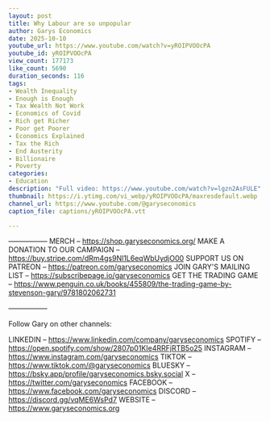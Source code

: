 ```yaml
---
layout: post
title: Why Labour are so unpopular
author: Garys Economics
date: 2025-10-10
youtube_url: https://www.youtube.com/watch?v=yROIPVOOcPA
youtube_id: yROIPVOOcPA
view_count: 177173
like_count: 5690
duration_seconds: 116
tags:
- Wealth Inequality
- Enough is Enough
- Tax Wealth Not Work
- Economics of Covid
- Rich get Richer
- Poor get Poorer
- Economics Explained
- Tax the Rich
- End Austerity
- Billionaire
- Poverty
categories:
- Education
description: "Full video: https://www.youtube.com/watch?v=lgzn2AsFULE"
thumbnail: https://i.ytimg.com/vi_webp/yROIPVOOcPA/maxresdefault.webp
channel_url: https://www.youtube.com/@garyseconomics
caption_file: captions/yROIPVOOcPA.vtt

---
```


–––––––––––
MERCH – https://shop.garyseconomics.org/ 
MAKE A DONATION TO OUR CAMPAIGN – https://buy.stripe.com/dRm4gs9Nl1L6eqWbUydjO00
SUPPORT US ON PATREON – https://patreon.com/garyseconomics
JOIN GARY'S MAILING LIST – https://subscribepage.io/garyseconomics
GET THE TRADING GAME – https://www.penguin.co.uk/books/455809/the-trading-game-by-stevenson-gary/9781802062731 

–––––––––––

Follow Gary on other channels:

LINKEDIN – https://www.linkedin.com/company/garyseconomics
SPOTIFY – https://open.spotify.com/show/2807p01KIe4RRFjRTB5o25
INSTAGRAM – https://www.instagram.com/garyseconomics
TIKTOK – https://www.tiktok.com/@garyseconomics
BLUESKY – https://bsky.app/profile/garyseconomics.bsky.social
X – https://twitter.com/garyseconomics
FACEBOOK – https://www.facebook.com/garyseconomics
DISCORD – https://discord.gg/vqME6WsPd7
WEBSITE – https://www.garyseconomics.org
